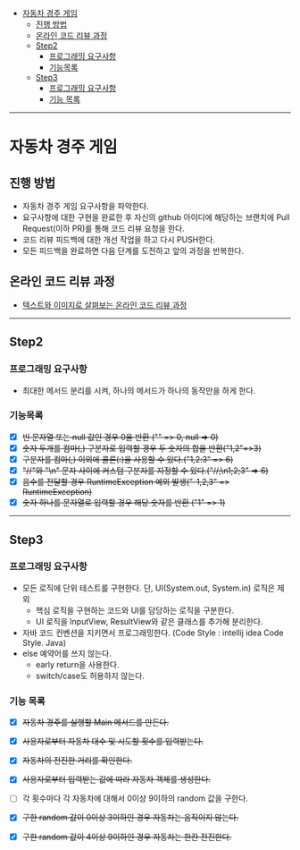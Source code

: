 <!-- TOC -->

* [자동차 경주 게임](#자동차-경주-게임)
    * [진행 방법](#진행-방법)
    * [온라인 코드 리뷰 과정](#온라인-코드-리뷰-과정)
    * [Step2](#step2)
        * [프로그래밍 요구사항](#프로그래밍-요구사항)
        * [기능목록](#기능목록)
    * [Step3](#step3)
        * [프로그래밍 요구사항](#프로그래밍-요구사항-1)
        * [기능 목록](#기능-목록)

<!-- TOC -->

---

# 자동차 경주 게임

## 진행 방법

* 자동차 경주 게임 요구사항을 파악한다.
* 요구사항에 대한 구현을 완료한 후 자신의 github 아이디에 해당하는 브랜치에 Pull Request(이하 PR)를 통해 코드 리뷰 요청을 한다.
* 코드 리뷰 피드백에 대한 개선 작업을 하고 다시 PUSH한다.
* 모든 피드백을 완료하면 다음 단계를 도전하고 앞의 과정을 반복한다.

## 온라인 코드 리뷰 과정

* [텍스트와 이미지로 살펴보는 온라인 코드 리뷰 과정](https://github.com/next-step/nextstep-docs/tree/master/codereview)

---

## Step2

### 프로그래밍 요구사항

- 최대한 메서드 분리를 시켜, 하나의 메서드가 하나의 동작만을 하게 한다.

### 기능목록

- [X] ~~빈 문자열 또는 null 값인 경우 0을 반환 ("" => 0, null => 0)~~
- [X] ~~숫자 두개를 컴마(,) 구분자로 입력할 경우 두 숫자의 합을 반환("1,2"=>3)~~
- [X] ~~구분자를 컴마(,) 이외에 콜론(:)을 사용할 수 있다.("1,2:3" => 6)~~
- [X] ~~"//"와 "\n" 문자 사이에 커스텀 구분자를 지정할 수 있다.("//;\n1;2;3" => 6)~~
- [X] ~~음수를 전달할 경우 RuntimeException 예외 발생("-1,2,3" => RuntimeException)~~
- [X] ~~숫자 하나를 문자열로 입력할 경우 해당 숫자를 반환 ("1" => 1)~~

---

## Step3

### 프로그래밍 요구사항

- 모든 로직에 단위 테스트를 구현한다. 단, UI(System.out, System.in) 로직은 제외
    - 핵심 로직을 구현하는 코드와 UI를 담당하는 로직을 구분한다.
    - UI 로직을 InputView, ResultView와 같은 클래스를 추가해 분리한다.
- 자바 코드 컨벤션을 지키면서 프로그래밍한다. (Code Style : intellij idea Code Style. Java)
- else 예약어를 쓰지 않는다.
    - early return을 사용한다.
    - switch/case도 허용하지 않는다.

### 기능 목록

- [X] ~~자동차 경주를 실행할 Main 메서드를 만든다.~~
- [X] ~~사용자로부터 자동차 대수 및 시도할 횟수를 입력받는다.~~
- [X] ~~자동차의 전진한 거리를 확인한다.~~
- [X] ~~사용자로부터 입력받는 값에 따라 자동차 객체를 생성한다.~~
- [ ] 각 횟수마다 각 자동차에 대해서 0이상 9이하의 random 값을 구한다.
- [X] ~~구한 random 값이 0이상 3이하인 경우 자동차는 움직이지 않는다.~~
- [X] ~~구한 random 값이 4이상 9이하인 경우 자동차는 한칸 전진한다.~~


